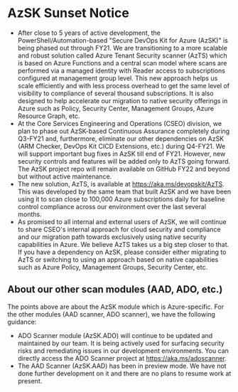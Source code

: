 # AzSK Sunset Notice

- After close to 5 years of active development, the PowerShell/Automation-based "Secure DevOps Kit for Azure (AzSK)" is being phased out through FY21. We are transitioning to a more scalable and robust solution called Azure Tenant Security scanner (AzTS) which is based on Azure Functions and a central scan model where scans are performed via a managed identity with Reader access to subscriptions configured at management group level. This new approach helps us scale efficiently and with less process overhead to get the same level of visibility to compliance of several thousand subscriptions. It is also designed to help accelerate our migration to native security offerings in Azure such as Policy, Security Center, Management Groups, Azure Resource Graph, etc.
- At the Core Services Engineering and Operations (CSEO) division, we plan to phase out AzSK-based Continuous Assurance completely during Q3-FY21 and, furthermore, eliminate our other dependencies on AzSK (ARM Checker, DevOps Kit CICD Extensions, etc.) during Q4-FY21. We will support important bug fixes in AzSK till end of FY21. However, new security controls and features will be added only to AzTS going forward. The AzSK project repo will remain available on GitHub FY22 and beyond but without active maintenance.
- The new solution, AzTS, is available at https://aka.ms/devopskit/AzTS. This was developed by the same team that built AzSK and we have been using it to scan close to 100,000 Azure subscriptions daily for baseline control compliance across our environment over the last several months.  
- As promised to all internal and external users of AzSK, we will continue to share CSEO's internal approach for cloud security and compliance and our migration path towards exclusively using native security capabilities in Azure. We believe AzTS takes us a big step closer to that. If you have a dependency on AzSK, please consider either migrating to AzTS or switching to using an approach based on native capabilities such as Azure Policy, Management Groups, Security Center, etc.

## About our other scan modules (AAD, ADO, etc.)
The points above are about the AzSK module which is Azure-specific. For the other modules (AAD scanner, ADO scanner), we have the following guidance:

- ADO Scanner module (AzSK.ADO) will continue to be updated and maintained by our team. It is being actively used for surfacing security risks and remediating issues in our development environments. You can directly access the ADO Scanner project at https://aka.ms/adoscanner.
- The AAD Scanner (AzSK.AAD) has been in preview mode. We have not done further development on it and there are no plans to resume work at present.


